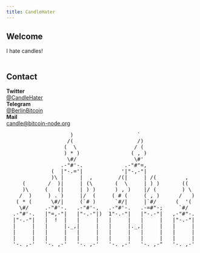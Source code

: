 ```yaml
---
title: CandleHater
---
```


## Welcome
I hate candles!
<br>
<br>

## Contact
<div class="contact-box">
    <div>
        <strong>Twitter</strong><br>
        <a href="https://twitter.com/CandleHater" target="_blank">@CandleHater</a><br>
    </div>
    <div>
        <strong>Telegram</strong><br>
        <a href="https://t.me/BerlinBitcoin" target="_blank">@BerlinBitcoin</a>
    </div>
    <div>
        <strong>Mail</strong><br>
        <a href="mailto:candle@bitcoin-node.org&amp;subject=Candle Support">candle@bitcoin-node.org</a>
    </div>
</div>

<pre class="ascii-candle">
                    )                    `
                   /(                    /)
                  (  \                  / (
                  ) * )                ( , )
                   \#/                  \#'
                 .-"#'-.             .-"#"=,
              (  |"-.='|            '|"-,-"|
              )\ |     |  ,        /(|     | /(         ,
     (       /  )|     | (\       (  \     | ) )       ((
     )\     (   (|     | ) )      ) , )    |/ (        ) \
    /  )     ) . )     |/  (     ( # (     ( , )      /   )
   ( * (      \#/|     (`# )      `#/|     |`#/      (  '(
    \#/     .-"#'-.   .-"#'-,   .-"#'-.   .-=#"-;     `#/
  .-"#'-.   |"=,-"|   |"-.-"|)  1"-.-"|   |"-.-"|   ,-"#"-.
  |"-.-"|   |  !  |   |     |   |     |   |     |   |"-.-"|
  |     |   |     |._,|     |   |     |._,|     |   |     |
  |     |   |     |   |     |   |     |   |     |   |     |
  |     |   |     |   |     |   |     |   |     |   |     |
  '-._,-'   '-._,-'   '-._,-'   '-._,-'   '-._,-"   '-._,-'
</pre>

